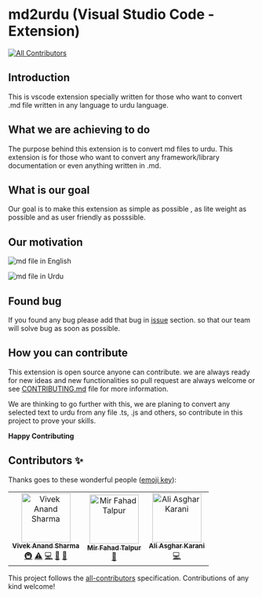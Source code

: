 # md2urdu (Visual Studio Code - Extension)
[![All Contributors](https://img.shields.io/badge/all_contributors-3-orange.svg?style=flat-square)](#contributors)

## Introduction

This is vscode extension specially written for those who want to convert .md file written in any language to urdu language.

## What we are achieving to do

The purpose behind this extension is to convert md files to urdu. This extension is for those who want to convert any framework/library documentation or even anything written in .md.

## What is our goal

Our goal is to make this extension as simple as possible , as lite weight as possible and as user friendly as posssible.

## Our motivation

![md file in English](https://res.cloudinary.com/dwl34s9au/image/upload/v1568659785/69596527_2635273863366195_4969254922131341312_n_oh7kwz.jpg)

![md file in Urdu](https://res.cloudinary.com/dwl34s9au/image/upload/v1568660144/69227802_2635273870032861_4311501726088691712_n_o7tbck.jpg)

## Found bug 

If you found any bug please add that bug in [issue](https://github.com/Techistan/md2urdu/issues) section. so that our team will solve bug as soon as possible.

## How you can contribute

This extension is open source anyone can contribute. we are always ready for new ideas and new functionalities so pull request are always welcome or see [CONTRIBUTING.md](https://github.com/Techistan/md2urdu/blob/master/CONTRIBUTING.md) file for more information. 

We are thinking to go further with this, we are planing to convert any selected text to urdu from any file .ts, .js and others, so contribute in this project to prove your skills.

**Happy Contributing**
## Contributors ✨

Thanks goes to these wonderful people ([emoji key](https://allcontributors.org/docs/en/emoji-key)):

<!-- ALL-CONTRIBUTORS-LIST:START - Do not remove or modify this section -->
<!-- prettier-ignore -->
<table>
  <tr>
    <td align="center"><a href="https://viveksharmaui.js.org"><img src="https://avatars1.githubusercontent.com/u/28563357?v=4" width="100px;" alt="Vivek Anand Sharma"/><br /><sub><b>Vivek Anand Sharma</b></sub></a><br /><a href="#infra-viveksharmaui" title="Infrastructure (Hosting, Build-Tools, etc)">🚇</a> <a href="https://github.com/Techistan/md2urdu/commits?author=viveksharmaui" title="Tests">⚠️</a> <a href="https://github.com/Techistan/md2urdu/commits?author=viveksharmaui" title="Code">💻</a> <a href="https://github.com/Techistan/md2urdu/commits?author=viveksharmaui" title="Documentation">📖</a> <a href="https://github.com/Techistan/md2urdu/issues?q=author%3Aviveksharmaui" title="Bug reports">🐛</a></td>
    <td align="center"><a href="https://github.com/MirFahad58"><img src="https://avatars1.githubusercontent.com/u/31244700?v=4" width="100px;" alt="Mir Fahad Talpur"/><br /><sub><b>Mir Fahad Talpur</b></sub></a><br /><a href="https://github.com/Techistan/md2urdu/commits?author=MirFahad58" title="Documentation">📖</a></td>
    <td align="center"><a href="https://aliasgharkarani.github.io/alikarani.com/"><img src="https://avatars0.githubusercontent.com/u/33603201?v=4" width="100px;" alt="Ali Asghar Karani"/><br /><sub><b>Ali Asghar Karani</b></sub></a><br /><a href="https://github.com/Techistan/md2urdu/commits?author=aliasgharkarani" title="Code">💻</a></td>
  </tr>
</table>

<!-- ALL-CONTRIBUTORS-LIST:END -->

This project follows the [all-contributors](https://github.com/all-contributors/all-contributors) specification. Contributions of any kind welcome!